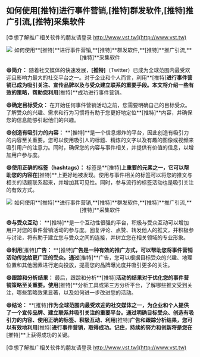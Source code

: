 ## **如何使用**[推特]**进行事件营销,**[推特]**群发软件,**[推特]**推广引流,**[推特]**采集软件**

[😍想了解推广相关软件的朋友请登录 http://www.vst.tw](http://www.vst.tw)

 <center><img src="https://vst.tw/MP4/tuiguang/png/1.png" alt="如何使用**[推特]**进行事件营销,**[推特]**群发软件,**[推特]**推广引流,**[推特]**采集软件"></center>

**😄简介：**
随着社交媒体的快速发展，**[推特]**（Twitter）已成为全球范围内最受欢迎且影响力最大的社交平台之一。对于企业和个人而言，利用**[推特]**进行事件营销已成为吸引关注、宣传品牌以及与受众建立联系的重要手段。本文将介绍一些有效的策略，帮助您利用**[推特]**成功进行事件营销。

**😄确定目标受众：**
在开始任何事件营销活动之前，您需要明确自己的目标受众。了解受众的兴趣、需求和行为习惯将有助于您更好地定位**[推特]**内容，并确保您的信息能够引起他们的兴趣。

**😄创造有吸引力的内容：**
**[推特]**是一个信息爆炸的平台，因此创造有吸引力的内容至关重要。您可以使用吸引人的标题、精炼的文字以及有趣的图像或视频来吸引用户的注意力。同时，确保您的内容与事件相关，并提供有价值的信息，以增加用户参与度。

**😄使用正确的标签（hashtags）：**
标签是**[推特]**上重要的元素之一，它可以帮助您的内容在**[推特]**上更好地被发现。使用与事件相关的标签可以将您的推文与相关的话题联系起来，并增加其可见性。同时，参与流行的标签活动也是吸引关注的有效方式。

 <center><img src="https://vst.tw/MP4/tuiguang/png/8.png" alt="如何使用**[推特]**进行事件营销,**[推特]**群发软件,**[推特]**推广引流,**[推特]**采集软件"></center>

**😄与受众互动：**
**[推特]**是一个互动性很强的平台，积极与受众互动可以增加用户对您的事件营销活动的参与度。回复评论、点赞、转发他人的推文，并积极参与讨论，将有助于建立您与受众之间的连接，并树立您在相关领域的专业形象。

**😄利用**[推特]**广告：**
**[推特]**广告是一种有效的推广方式，可以帮助您将事件营销活动传达给更广泛的受众。通过**[推特]**广告，您可以根据目标受众的兴趣、地理位置和其他因素进行定向投放，提高您的品牌曝光度并吸引更多的关注。

**😄跟踪和分析结果：**
最后，跟踪和分析**[推特]**活动的结果对于优化您的事件营销策略至关重要。使用**[推特]**分析工具或第三方分析平台，了解哪些推文受到关注，哪些策略效果显著，以及如何进一步改进您的活动。

**😄结论：**
**[推特]**作为全球范围内最受欢迎的社交媒体之一，为企业和个人提供了一个宣传品牌、建立联系并吸引关注的重要平台。通过明确目标受众、创造有吸引力的内容、使用正确的标签、积极互动、利用**[推特]**广告和跟踪分析结果，您可以有效地利用**[推特]**进行事件营销，取得成功。记住，持续的努力和创新将是您在**[推特]**上获得成功的关键。

[😍想了解推广相关软件的朋友请登录 http://www.vst.tw](http://www.vst.tw)



